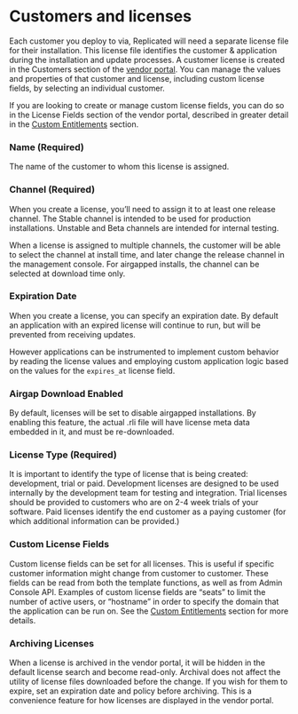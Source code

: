 # Customers and licenses

Each customer you deploy to via, Replicated will need a separate license file for their installation.
This license file identifies the customer & application during the installation and update processes.
A customer license is created in the Customers section of the [vendor portal](https://vendor.replicated.com). You can manage the values and properties of that customer and license, including custom license fields, by selecting an individual customer.

If you are looking to create or manage custom license fields, you can do so in the License Fields section of the vendor portal, described in greater detail in the [Custom Entitlements](/vendor/entitlements/custom-entitlements) section.


### Name (Required)
The name of the customer to whom this license is assigned.

### Channel (Required)
When you create a license, you’ll need to assign it to at least one release channel.
The Stable channel is intended to be used for production installations.
Unstable and Beta channels are intended for internal testing.

When a license is assigned to multiple channels, the customer will be able to select the channel at install time, and later change the release channel in the management console.
For airgapped installs, the channel can be selected at download time only.

### Expiration Date
When you create a license, you can specify an expiration date. By default an application with an expired license will continue to run, but will be prevented from receiving updates.

However applications can be instrumented to implement custom behavior by reading the license values and employing custom application logic based on the values for the `expires_at` license field.

### Airgap Download Enabled
By default, licenses will be set to disable airgapped installations.
By enabling this feature, the actual .rli file will have license meta data embedded in it, and must be re-downloaded.

### License Type (Required)
It is important to identify the type of license that is being created: development, trial or paid.
Development licenses are designed to be used internally by the development team for testing and integration.
Trial licenses should be provided to customers who are on 2-4 week trials of your software.
Paid licenses identify the end customer as a paying customer (for which additional information can be provided.)

### Custom License Fields
Custom license fields can be set for all licenses.
This is useful if specific customer information might change from customer to customer.
These fields can be read from both the template functions, as well as from Admin Console API.
Examples of custom license fields are “seats” to limit the number of active users, or “hostname” in order to specify the domain that the application can be run on.
See the [Custom Entitlements](/vendor/entitlements/) section for more details.

### Archiving Licenses
When a license is archived in the vendor portal, it will be hidden in the default license search and become read-only.
Archival does not affect the utility of license files downloaded before the change.
If you wish for them to expire, set an expiration date and policy before archiving.
This is a convenience feature for how licenses are displayed in the vendor portal.
